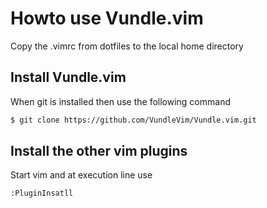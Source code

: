# Howto use Vundle.vim

Copy the .vimrc from dotfiles to the local home directory

## Install Vundle.vim

When git is installed then use the following command

```bash
$ git clone https://github.com/VundleVim/Vundle.vim.git
```

## Install the other vim plugins

Start vim and at execution line use

```vim
:PluginInsatll
```

